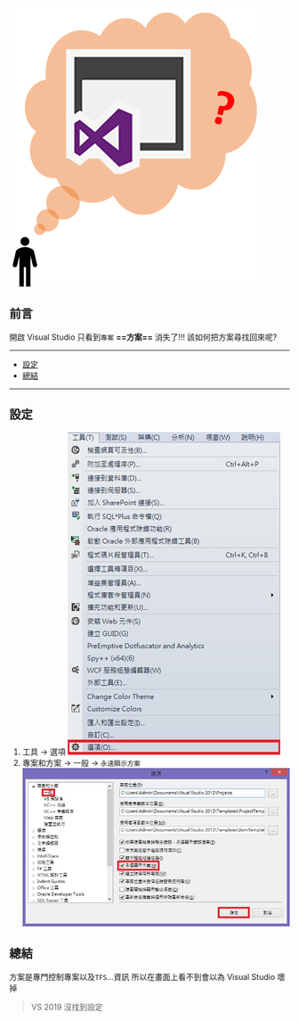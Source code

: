 <div class="mdtable"></div>
<img src="https://github.com/JianTodo/BloggerUsage/blob/master/04.Visual%20Studio%20%E6%96%B9%E6%A1%88%E6%B6%88%E5%A4%B1/2.png?raw=true"  />

## 前言
開啟 Visual Studio 只看到`專案`
**==方案==** 消失了!!!
該如何把方案尋找回來呢?
<!--more-->

<hr>
<div class="headline">

 - <a href="#設定">設定</a>
 - <a href="#總結">總結</a>
</div>
<hr>

## 設定

 1. 工具 -> 選項
    ![enter image description here](https://github.com/JianTodo/BloggerUsage/blob/master/04.Visual%20Studio%20%E6%96%B9%E6%A1%88%E6%B6%88%E5%A4%B1/1.jpg?raw=true)
 2. 專案和方案 -> 一般 -> `永遠顯示方案`
   ![enter image description here](https://github.com/JianTodo/BloggerUsage/blob/master/04.Visual%20Studio%20%E6%96%B9%E6%A1%88%E6%B6%88%E5%A4%B1/456.jpg?raw=true)
## 總結
方案是專門控制專案以及`TFS`...資訊
所以在畫面上看不到會以為 Visual Studio 壞掉

 > VS 2019 沒找到設定 
